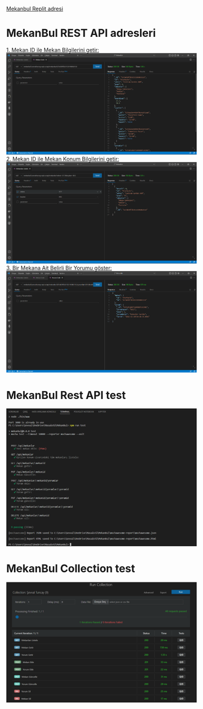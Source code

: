 [Mekanbul Replit adresi](https://mekanbul.sevvaltuncay.repl.co/?enlem=37.8&boylam=30.5)
# MekanBul REST API adresleri
 [1. Mekan ID ile Mekan Bilgilerini getir:](https://mekanbul5.sevvaltuncay.repl.co/api/mekanlar/637a039f5b31533196063132)
![](/resimler/Ekran%20Görüntüsü%20(293).png)
 [2. Mekan ID ile Mekan Konum Bilgilerini getir:](https://mekanbul5.sevvaltuncay.repl.co/api/mekanlar?enlem=37.7&boylam=30.5)
![](resimler/Ekran%20Görüntüsü%20(292).png)
 [3. Bir Mekana Ait Belirli Bir Yorumu göster:](https://mekanbul5.sevvaltuncay.repl.co/api/mekanlar/637a039f5b31533196063132/yorumlar/637a03ab877a9d688fc61981)
![](resimler/Ekran%20Görüntüsü%20(294).png)
# MekanBul Rest API test
![](resimler/Ekran%20Görüntüsü%20(300).png)
# MekanBul Collection test
![](resimler/Ekran%20Görüntüsü%20(302).png)